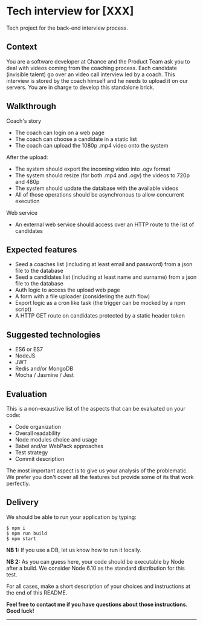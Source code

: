 # Tech interview for [XXX]
Tech project for the back-end interview process.

## Context

You are a software developer at Chance and the Product Team ask you to deal with videos coming from the coaching process. Each candidate (invisible talent) go over an video call interview led by a coach. This interview is stored by the coach himself and he needs to upload it on our servers. You are in charge to develop this standalone brick.

## Walkthrough

Coach's story

- The coach can login on a web page
- The coach can choose a candidate in a static list
- The coach can upload the 1080p .mp4 video onto the system

After the upload:

- The system should export the incoming video into .ogv format
- The system should resize (for both .mp4 and .ogv) the videos to 720p and 480p
- The system should update the database with the available videos
- All of those operations should be asynchronous to allow concurrent execution

Web service

- An external web service should access over an HTTP route to the list of candidates

## Expected features

- Seed a coaches list (including at least email and password) from a json file to the database
- Seed a candidates list (including at least name and surname) from a json file to the database
- Auth logic to access the upload web page
- A form with a file uploader (considering the auth flow)
- Export logic as a cron like task (the trigger can be mocked by a npm script)
- A HTTP GET route on candidates protected by a static header token

## Suggested technologies
- ES6 or ES7
- NodeJS
- JWT
- Redis and/or MongoDB
- Mocha / Jasmine / Jest

## Evaluation
This is a non-exaustive list of the aspects that can be evaluated on your code:

- Code organization
- Overall readability
- Node modules choice and usage
- Babel and/or WebPack approaches
- Test strategy
- Commit description

The most important aspect is to give us your analysis of the problematic. We prefer you don't cover all the features but provide some of its that work perfectly.

## Delivery
We should be able to run your application by typing:

```
$ npm i
$ npm run build
$ npm start
```

**NB 1:** If you use a DB, let us know how to run it locally.

**NB 2:** As you can guess here, your code should be executable by Node after a build. We consider Node 6.10 as the standard distribution for this test.

For all cases, make a short description of your choices and instructions at the end of this README.

**Feel free to contact me if you have questions about those instructions.
Good luck!**

---
